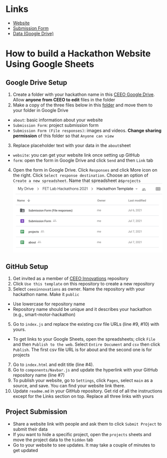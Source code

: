 # Links #
* [Website](https://ceeoinnovations.github.io/hackathon-template/)
* [Submission Form](https://forms.gle/hh6YKpvqwNo9PTt47)
* [Data (Google Drive)](https://drive.google.com/drive/folders/1E49pAmqL3kGckYD4MxFROPWgxLSnGrCE?usp=sharing)

# How to build a Hackathon Website Using Google Sheets #
## Google Drive Setup ##
1. Create a folder with your hackathon name in this [CEEO Google Drive](https://drive.google.com/drive/folders/1Q93uWY06GB0Hlg8kT3HfqQGiKK60VgR_?usp=sharing). Allow **anyone from CEEO to edit** files in the folder
2. Make a copy of the three files below in this [folder](https://drive.google.com/drive/folders/1E49pAmqL3kGckYD4MxFROPWgxLSnGrCE?usp=sharing) and move them to your folder in Google Drive
* `about`: basic information about your website
* `Submission Form`: project submission form
* `Submission Form (File responses)`: images and videos. **Change sharing permission** of this folder so that `Anyone can view`
3. Replace placeholder text with your data in the `about`sheet
* `website`: you can get your website link once setting up GitHub
* `form`: open the form in Google Drive and click `Send` and then `Link` tab
4. Open the form in Google Drive. Click `Responses` and click More icon on the right. Click `Select response destination`. Choose an option of `Create a new spreadsheet`. Name that spreadsheet as`projects`
![alt text](assets/global/gdrive-setup.png)

## GitHub Setup ##
1. Get invited as a member of [CEEO Innovations](https://github.com/ceeoinnovations) repository
2. Click `Use this template` on this repository to create a new repository 
3. Select `ceeoinnovations` as owner. Name the repository with your hackathon name. Make it `public`
* Use lowercase for repository name
* Repository name should be unique and it describes your hackathon (e.g., smart-motor-hackathon) 
5. Go to `index.js` and replace the existing csv file URLs (line #9, #10) with yours. 
* To get links to your Google Sheets, open the spreadsheets; click `File` and then `Publish to the web`. Select `Entire Document` and `csv` then click `Publish`. The first csv file URL is for about and the second one is for projects
7. Go to `index.html` and edit title (line #4). 
8. Go to `components/Navbar.js` and update the hyperlink with your GitHub repository name (line #7) 
9. To publish your website, go to `Settings`, click `Pages`, select `main` as a source, and save. You can find your website link there.
10. Update `readme.md` in your GitHub repository. Get rid of all the instructions except for the Links section on top. Replace all three links with yours

## Project Submission ##
* Share a website link with people and ask them to click `Submit Project` to submit their data
* If you want to hide a specific project, open the `projects` sheets and move the project data to the `hidden` tab
* Go to your website to see updates. It may take a couple of minutes to get updated
